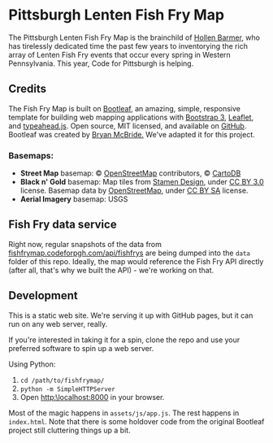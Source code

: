 # Pittsburgh Lenten Fish Fry Map

<p>The Pittsburgh Lenten Fish Fry Map is the brainchild of <a href="https://twitter.com/hollenbarmer">Hollen Barmer</a>, who has tirelessly dedicated time the past few years to inventorying the rich array of Lenten Fish Fry events that occur every spring in Western Pennsylvania. This year, Code for Pittsburgh is helping.</p>

## Credits
<p>The Fish Fry Map is built on <a href='https://github.com/bmcbride'>Bootleaf</a>, an amazing, simple, responsive template for building web mapping applications with <a href="http://getbootstrap.com/">Bootstrap 3</a>, <a href="http://leafletjs.com/" target="_blank">Leaflet</a>, and <a href="http://twitter.github.io/typeahead.js/" target="_blank">typeahead.js</a>. Open source, MIT licensed, and available on <a href="https://github.com/bmcbride/bootleaf" target="_blank">GitHub</a>. Bootleaf was created by <a href="https://github.com/bmcbride">Bryan McBride.</a> We've adapted it for this project.</p>

### Basemaps:

* **Street Map** basemap: &copy; <a href="http://www.openstreetmap.org/copyright">OpenStreetMap</a> contributors, &copy; <a href="https://cartodb.com/attributions">CartoDB</a>
* **Black n' Gold** basemap: Map tiles from <a href="http://stamen.com">Stamen Design</a>, under <a href="http://creativecommons.org/licenses/by/3.0">CC BY 3.0</a> license. Basemap data by <a href="http://openstreetmap.org">OpenStreetMap</a>, under <a href="http://creativecommons.org/licenses/by-sa/3.0">CC BY SA</a> license.
* **Aerial Imagery** basemap: USGS

## Fish Fry data service

Right now, regular snapshots of the data from [fishfrymap.codeforpgh.com/api/fishfrys](http://fishfrymap.codeforpgh.com/api/fishfrys) are being dumped into the `data` folder of this repo. Ideally, the map would reference the Fish Fry API directly (after all, that's why we built the API) - we're working on that.

## Development

This is a static web site. We're serving it up with GitHub pages, but it can run on any web server, really.

If you're interested in taking it for a spin, clone the repo and use your preferred software to spin up a web server.

Using Python:

1. `cd /path/to/fishfrymap/`
2. `python -m SimpleHTTPServer`
3. Open [http:\\localhost:8000](http:\\localhost:8000) in your browser.

Most of the magic happens in `assets/js/app.js`. The rest happens in `index.html`. Note that there is some holdover code from the original Bootleaf project still cluttering things up a bit.
